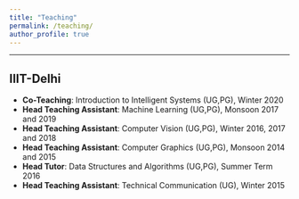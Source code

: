 ```yaml
---
title: "Teaching"
permalink: /teaching/
author_profile: true
---
```

---

## IIIT-Delhi
* **Co-Teaching**: Introduction to Intelligent Systems (UG,PG), Winter 2020 
* **Head Teaching Assistant**: Machine Learning (UG,PG), Monsoon 2017 and 2019
* **Head Teaching Assistant**: Computer Vision (UG,PG), Winter 2016, 2017 and 2018
* **Head Teaching Assistant**: Computer Graphics (UG,PG), Monsoon 2014 and 2015
* **Head Tutor**: Data Structures and Algorithms (UG,PG), Summer Term 2016
* **Head Teaching Assistant**: Technical Communication (UG), Winter 2015
